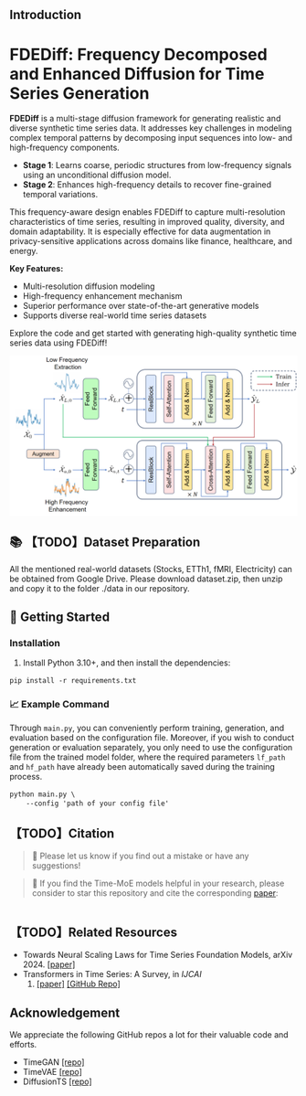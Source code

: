 ## Introduction

# FDEDiff: Frequency Decomposed and Enhanced Diffusion for Time Series Generation

**FDEDiff** is a multi-stage diffusion framework for generating realistic and diverse synthetic time series data. It addresses key challenges in modeling complex temporal patterns by decomposing input sequences into low- and high-frequency components.

- **Stage 1**: Learns coarse, periodic structures from low-frequency signals using an unconditional diffusion model.
- **Stage 2**: Enhances high-frequency details to recover fine-grained temporal variations.

This frequency-aware design enables FDEDiff to capture multi-resolution characteristics of time series, resulting in improved quality, diversity, and domain adaptability. It is especially effective for data augmentation in privacy-sensitive applications across domains like finance, healthcare, and energy.

**Key Features:**
- Multi-resolution diffusion modeling
- High-frequency enhancement mechanism
- Superior performance over state-of-the-art generative models
- Supports diverse real-world time series datasets

Explore the code and get started with generating high-quality synthetic time series data using FDEDiff!

<p align="center">
    <img src="figures/FDEDiff_pipeline.png" alt="" align="center" width="700px" />
</p>

## 📚 【TODO】Dataset Preparation
All the mentioned real-world datasets (Stocks, ETTh1, fMRI, Electricity) can be obtained from Google Drive. Please download dataset.zip, then unzip and copy it to the folder ./data in our repository.

## 🚀 Getting Started

### Installation

1. Install Python 3.10+, and then install the dependencies:

```shell
pip install -r requirements.txt
```

### 📈 Example Command
Through `main.py`, you can conveniently perform training, generation, and evaluation based on the configuration file. Moreover, if you wish to conduct generation or evaluation separately, you only need to use the configuration file from the trained model folder, where the required parameters `lf_path` and `hf_path` have already been automatically saved during the training process.

```shell
python main.py \
    --config 'path of your config file' 
```

## 【TODO】Citation

> 🙋 Please let us know if you find out a mistake or have any suggestions!

> 🌟 If you find the Time-MoE models helpful in your research, please consider to star this repository and cite the
> corresponding [paper]():

```

```

## 【TODO】Related Resources 

* Towards Neural Scaling Laws for Time Series Foundation Models, arXiv 2024. [\[paper\]](https://arxiv.org/pdf/2410.12360)
* Transformers in Time Series: A Survey, in *IJCAI*
  1.    [\[paper\]](https://arxiv.org/abs/2202.07125) [\[GitHub Repo\]](https://github.com/qingsongedu/time-series-transformers-review)

## Acknowledgement

We appreciate the following GitHub repos a lot for their valuable code and efforts.

- TimeGAN [\[repo\]](https://github.com/jsyoon0823/TimeGAN)
- TimeVAE [\[repo\]](https://github.com/abudesai/timeVAE)
- DiffusionTS [\[repo\]](https://github.com/Y-debug-sys/Diffusion-TS)
